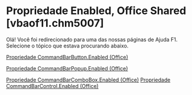 
# Propriedade Enabled, Office Shared [vbaof11.chm5007]

Olá! Você foi redirecionado para uma das nossas páginas de Ajuda F1. Selecione o tópico que estava procurando abaixo.

[Propriedade CommandBarButton.Enabled (Office)](http://msdn.microsoft.com/library/264335ca-6506-0e86-16df-44af277ade83%28Office.15%29.aspx)

[Propriedade CommandBarPopup.Enabled (Office)](http://msdn.microsoft.com/library/d56d2e1d-27b3-f375-95aa-9efa3aa4d734%28Office.15%29.aspx)

[Propriedade CommandBarComboBox.Enabled (Office)](http://msdn.microsoft.com/library/f88401a5-b180-63e5-e301-a60addaacab4%28Office.15%29.aspx)
[Propriedade CommandBarControl.Enabled (Office)](http://msdn.microsoft.com/library/74105bf5-96a0-09ea-bb00-ef102705372c%28Office.15%29.aspx)
